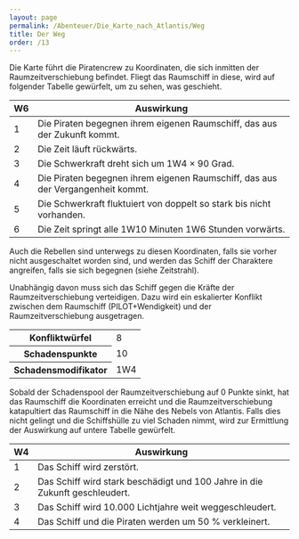 ```yaml
---
layout: page
permalink: /Abenteuer/Die_Karte_nach_Atlantis/Weg
title: Der Weg
order: /13
---
```


Die Karte führt die Piratencrew zu Koordinaten, die sich inmitten der Raumzeitverschiebung befindet. Fliegt das Raumschiff in diese, wird auf folgender Tabelle gewürfelt, um zu sehen, was geschieht.

<table>
<thead>
<tr><th>W6</th><th>Auswirkung</th></tr>
</thead>
<tbody>
<tr><td>1</td><td>Die Piraten begegnen ihrem eigenen Raumschiff, das aus der Zukunft kommt.</td></tr>
<tr><td>2</td><td>Die Zeit läuft rückwärts.</td></tr>
<tr><td>3</td><td>Die Schwerkraft dreht sich um 1W4 × 90 Grad.</td></tr>
<tr><td>4</td><td>Die Piraten begegnen ihrem eigenen Raumschiff, das aus der Vergangenheit kommt.</td></tr>
<tr><td>5</td><td>Die Schwerkraft fluktuiert von doppelt so stark bis nicht vorhanden.</td></tr>
<tr><td>6</td><td>Die Zeit springt alle 1W10 Minuten 1W6 Stunden vorwärts.</td></tr>
</tbody>
</table>
Auch die Rebellen sind unterwegs zu diesen Koordinaten, falls sie vorher nicht ausgeschaltet worden sind, und werden das Schiff der Charaktere angreifen, falls sie sich begegnen (siehe Zeitstrahl).

Unabhängig davon muss sich das Schiff gegen die Kräfte der Raumzeitverschiebung verteidigen. Dazu wird ein eskalierter Konflikt zwischen dem Raumschiff (PILOT+Wendigkeit) und der Raumzeitverschiebung ausgetragen.

<table>
<tbody>
<tr><th>Konfliktwürfel</th><td>8</td></tr>
<tr><th>Schadenspunkte</th><td>10</td></tr>
<tr><th>Schadensmodifikator</th><td>1W4</td></tr>
</tbody>
</table>

Sobald der Schadenspool der Raumzeitverschiebung auf 0 Punkte sinkt, hat das Raumschiff die Koordinaten erreicht und die Raumzeitverschiebung katapultiert das Raumschiff in die Nähe des Nebels von Atlantis. Falls dies nicht gelingt und die Schiffshülle zu viel Schaden nimmt, wird zur Ermittlung der Auswirkung auf untere Tabelle gewürfelt.

<table>
<thead>
<tr><th>W4</th><th>Auswirkung</th></tr>
</thead>
<tbody>
<tr><td>1</td><td>Das Schiff wird zerstört.</td></tr>
<tr><td>2</td><td>Das Schiff wird stark beschädigt und 100 Jahre in die Zukunft geschleudert.</td></tr>
<tr><td>3</td><td>Das Schiff wird 10.000 Lichtjahre weit weggeschleudert.</td></tr>
<tr><td>4</td><td>Das Schiff und die Piraten werden um 50 % verkleinert.</td></tr>
</tbody>
</table>
